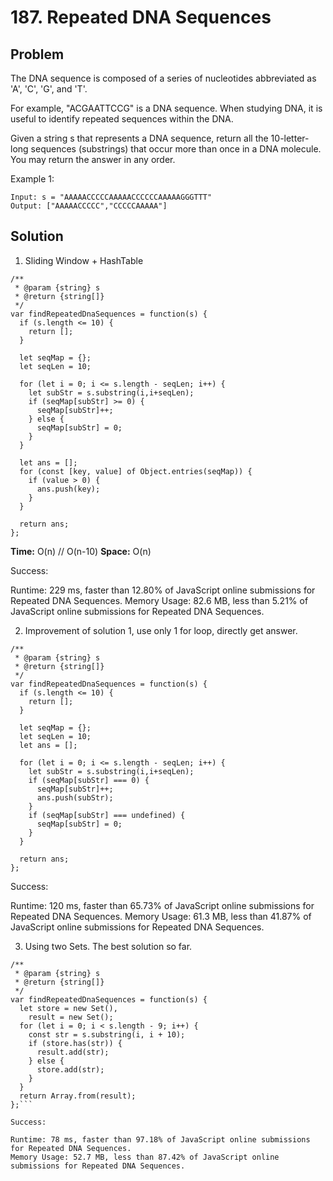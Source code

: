 # 187. Repeated DNA Sequences

## Problem
The DNA sequence is composed of a series of nucleotides abbreviated as 'A', 'C', 'G', and 'T'.

For example, "ACGAATTCCG" is a DNA sequence.
When studying DNA, it is useful to identify repeated sequences within the DNA.

Given a string s that represents a DNA sequence, return all the 10-letter-long sequences (substrings) that occur more than once in a DNA molecule. You may return the answer in any order.

Example 1:
```dash
Input: s = "AAAAACCCCCAAAAACCCCCCAAAAAGGGTTT"
Output: ["AAAAACCCCC","CCCCCAAAAA"]
```

## Solution
1. Sliding Window + HashTable

```dash
/**
 * @param {string} s
 * @return {string[]}
 */
var findRepeatedDnaSequences = function(s) {
  if (s.length <= 10) {
    return [];
  }

  let seqMap = {};
  let seqLen = 10;
  
  for (let i = 0; i <= s.length - seqLen; i++) {
    let subStr = s.substring(i,i+seqLen);
    if (seqMap[subStr] >= 0) {
      seqMap[subStr]++;
    } else {
      seqMap[subStr] = 0;
    }   
  }
  
  let ans = [];
  for (const [key, value] of Object.entries(seqMap)) {
    if (value > 0) {
      ans.push(key);
    }
  }
  
  return ans;    
};
```

**Time:** O(n) // O(n-10)
**Space:** O(n) 

Success:

Runtime: 229 ms, faster than 12.80% of JavaScript online submissions for Repeated DNA Sequences.
Memory Usage: 82.6 MB, less than 5.21% of JavaScript online submissions for Repeated DNA Sequences.

2. Improvement of solution 1, use only 1 for loop, directly get answer. 

```dash
/**
 * @param {string} s
 * @return {string[]}
 */
var findRepeatedDnaSequences = function(s) {
  if (s.length <= 10) {
    return [];
  }

  let seqMap = {};
  let seqLen = 10;
  let ans = [];
  
  for (let i = 0; i <= s.length - seqLen; i++) {
    let subStr = s.substring(i,i+seqLen);
    if (seqMap[subStr] === 0) {
      seqMap[subStr]++;
      ans.push(subStr);
    } 
    if (seqMap[subStr] === undefined) {
      seqMap[subStr] = 0;
    }   
  }
  
  return ans;    
};
```

Success:

Runtime: 120 ms, faster than 65.73% of JavaScript online submissions for Repeated DNA Sequences.
Memory Usage: 61.3 MB, less than 41.87% of JavaScript online submissions for Repeated DNA Sequences.

3. Using two Sets. The best solution so far. 

```dash
/**
 * @param {string} s
 * @return {string[]}
 */
var findRepeatedDnaSequences = function(s) {
  let store = new Set(),
    result = new Set();
  for (let i = 0; i < s.length - 9; i++) {
    const str = s.substring(i, i + 10);
    if (store.has(str)) {
      result.add(str);
    } else {
      store.add(str);
    }
  }
  return Array.from(result);  
};```

Success:

Runtime: 78 ms, faster than 97.18% of JavaScript online submissions for Repeated DNA Sequences.
Memory Usage: 52.7 MB, less than 87.42% of JavaScript online submissions for Repeated DNA Sequences.

